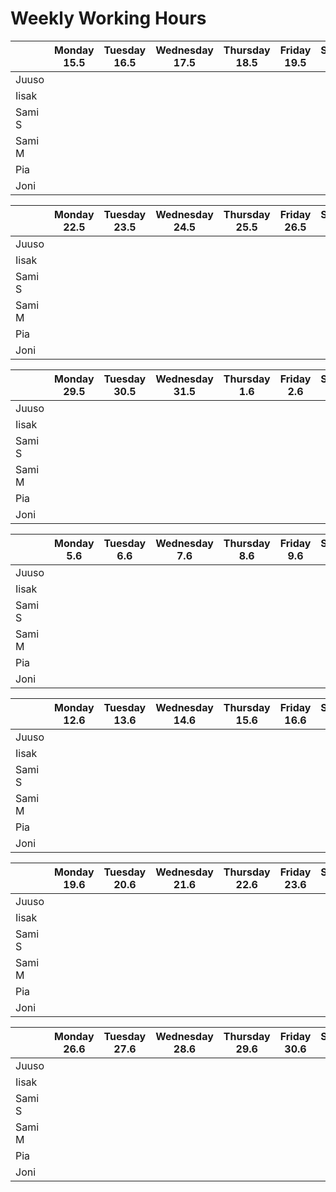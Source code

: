 # Weekly Working Hours


|           |  Monday  15.5  |  Tuesday 16.5  | Wednesday 17.5 |  Thursday 18.5 |  Friday 19.5   | Saturday 20.5  |  Sunday 21.5   | Total  |
|-----------|----------------|----------------|----------------|----------------|----------------|----------------|----------------|--------|
| Juuso     |                |                |                |                |                |                |                |        |
| Iisak     |                |                |                |                |                |                |                |        |
| Sami S    |                |                |                |                |                |                |                |        |
| Sami M    |                |                |                |                |                |                |                |        |
| Pia       |                |                |                |                |                |                |                |        |
| Joni      |                |                |                |                |                |                |                |        |

|           |  Monday  22.5  |  Tuesday 23.5  | Wednesday 24.5 |  Thursday 25.5 |  Friday 26.5   | Saturday 27.5  |  Sunday 28.5   | Total  |
|-----------|----------------|----------------|----------------|----------------|----------------|----------------|----------------|--------|
| Juuso     |                |                |                |                |                |                |                |        |
| Iisak     |                |                |                |                |                |                |                |        |
| Sami S    |                |                |                |                |                |                |                |        |
| Sami M    |                |                |                |                |                |                |                |        |
| Pia       |                |                |                |                |                |                |                |        |
| Joni      |                |                |                |                |                |                |                |        |

|           |  Monday  29.5  |  Tuesday 30.5  | Wednesday 31.5 |  Thursday 1.6  |  Friday 2.6    | Saturday 3.6   |  Sunday 4.6    | Total  |
|-----------|----------------|----------------|----------------|----------------|----------------|----------------|----------------|--------|
| Juuso     |                |                |                |                |                |                |                |        |
| Iisak     |                |                |                |                |                |                |                |        |
| Sami S    |                |                |                |                |                |                |                |        |
| Sami M    |                |                |                |                |                |                |                |        |
| Pia       |                |                |                |                |                |                |                |        |
| Joni      |                |                |                |                |                |                |                |        |

|           |  Monday  5.6   |  Tuesday 6.6   | Wednesday 7.6  |  Thursday 8.6  |  Friday 9.6    | Saturday 10.6  |  Sunday 11.6   | Total  |
|-----------|----------------|----------------|----------------|----------------|----------------|----------------|----------------|--------|
| Juuso     |                |                |                |                |                |                |                |        |
| Iisak     |                |                |                |                |                |                |                |        |
| Sami S    |                |                |                |                |                |                |                |        |
| Sami M    |                |                |                |                |                |                |                |        |
| Pia       |                |                |                |                |                |                |                |        |
| Joni      |                |                |                |                |                |                |                |        |

|           |  Monday  12.6  |  Tuesday 13.6  | Wednesday 14.6 |  Thursday 15.6 |  Friday 16.6   | Saturday 17.6  |  Sunday 18.6   | Total  |
|-----------|----------------|----------------|----------------|----------------|----------------|----------------|----------------|--------|
| Juuso     |                |                |                |                |                |                |                |        |
| Iisak     |                |                |                |                |                |                |                |        |
| Sami S    |                |                |                |                |                |                |                |        |
| Sami M    |                |                |                |                |                |                |                |        |
| Pia       |                |                |                |                |                |                |                |        |
| Joni      |                |                |                |                |                |                |                |        |

|           |  Monday  19.6  |  Tuesday 20.6  | Wednesday 21.6 |  Thursday 22.6 |  Friday 23.6   | Saturday 24.6  |  Sunday 25.6   | Total  |
|-----------|----------------|----------------|----------------|----------------|----------------|----------------|----------------|--------|
| Juuso     |                |                |                |                |                |                |                |        |
| Iisak     |                |                |                |                |                |                |                |        |
| Sami S    |                |                |                |                |                |                |                |        |
| Sami M    |                |                |                |                |                |                |                |        |
| Pia       |                |                |                |                |                |                |                |        |
| Joni      |                |                |                |                |                |                |                |        |

|           |  Monday  26.6  |  Tuesday 27.6  | Wednesday 28.6 |  Thursday 29.6 |  Friday 30.6   | Saturday 1.7   |  Sunday 2.7    | Total  |
|-----------|----------------|----------------|----------------|----------------|----------------|----------------|----------------|--------|
| Juuso     |                |                |                |                |                |                |                |        |
| Iisak     |                |                |                |                |                |                |                |        |
| Sami S    |                |                |                |                |                |                |                |        |
| Sami M    |                |                |                |                |                |                |                |        |
| Pia       |                |                |                |                |                |                |                |        |
| Joni      |                |                |                |                |                |                |                |        |
